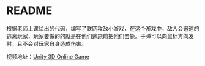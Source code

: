 # README

根据老师上课给出的代码，编写了联网攻敌小游戏，在这个游戏中，敌人会迅速的逃离玩家，玩家要做的的就是在他们逃跑前把他们击毙。子弹可以向鼠标方向发射，且不会对玩家自身造成伤害。

视频地址：[Unity 3D Online Game](https://v.youku.com/v_show/id_XMzY4ODM1NzU2NA==.html?spm=a2h3j.8428770.3416059.1)